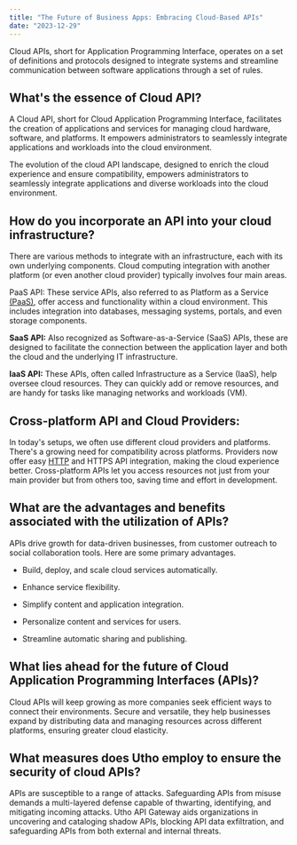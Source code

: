 ```yaml
---
title: "The Future of Business Apps: Embracing Cloud-Based APIs"
date: "2023-12-29"
---
```


Cloud APIs, short for Application Programming Interface, operates on a set of definitions and protocols designed to integrate systems and streamline communication between software applications through a set of rules.

## **What's the essence of Cloud API?**

A Cloud API, short for Cloud Application Programming Interface, facilitates the creation of applications and services for managing cloud hardware, software, and platforms. It empowers administrators to seamlessly integrate applications and workloads into the cloud environment.

  
The evolution of the cloud API landscape, designed to enrich the cloud experience and ensure compatibility, empowers administrators to seamlessly integrate applications and diverse workloads into the cloud environment.

## **How do you incorporate an API into your cloud infrastructure?**

There are various methods to integrate with an infrastructure, each with its own underlying components. Cloud computing integration with another platform (or even another cloud provider) typically involves four main areas.  

PaaS API: These service APIs, also referred to as Platform as a Service [(PaaS)](https://utho.com/docs/tutorial/what-is-iaas-paas-and-saas/), offer access and functionality within a cloud environment. This includes integration into databases, messaging systems, portals, and even storage components.  

**SaaS API:** Also recognized as Software-as-a-Service (SaaS) APIs, these are designed to facilitate the connection between the application layer and both the cloud and the underlying IT infrastructure.  

**IaaS API:** These APIs, often called Infrastructure as a Service (IaaS), help oversee cloud resources. They can quickly add or remove resources, and are handy for tasks like managing networks and workloads (VM).  

## **Cross-platform API and Cloud Providers:**

In today's setups, we often use different cloud providers and platforms. There's a growing need for compatibility across platforms. Providers now offer easy [HTTP](https://en.wikipedia.org/wiki/HTTPS) and HTTPS API integration, making the cloud experience better. Cross-platform APIs let you access resources not just from your main provider but from others too, saving time and effort in development.  

## **What are the advantages and benefits associated with the utilization of APIs?**

APIs drive growth for data-driven businesses, from customer outreach to social collaboration tools. Here are some primary advantages.  
  

- Build, deploy, and scale cloud services automatically.  
    

- Enhance service flexibility.  
    

- Simplify content and application integration.  
    

- Personalize content and services for users.  
    

- Streamline automatic sharing and publishing.  
    

## **What lies ahead for the future of Cloud Application Programming Interfaces (APIs)?**  

Cloud APIs will keep growing as more companies seek efficient ways to connect their environments. Secure and versatile, they help businesses expand by distributing data and managing resources across different platforms, ensuring greater cloud elasticity.

## **What measures does Utho employ to ensure the security of cloud APIs?**

APIs are susceptible to a range of attacks. Safeguarding APIs from misuse demands a multi-layered defense capable of thwarting, identifying, and mitigating incoming attacks. Utho API Gateway aids organizations in uncovering and cataloging shadow APIs, blocking API data exfiltration, and safeguarding APIs from both external and internal threats.
